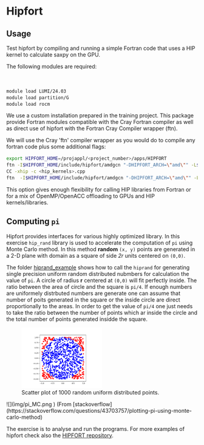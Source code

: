 # Hipfort

## Usage 

Test hipfort by compiling and running a simple Fortran code that uses a HIP kernel to calculate saxpy on the GPU.

The following modules are required:
```bash


module load LUMI/24.03
module load partition/G 
module load rocm
```
We use a custom installation  prepared in the training project. This package provide Fortran modules compatible with the Cray Fortran compiler as well as direct use of hipfort with the Fortran Cray Compiler wrapper (ftn). 

We will use the Cray 'ftn' compiler wrapper as you would do to compile any fortran code plus some additional flags:
```bash
export HIPFORT_HOME=/projappl/<project_number>/apps/HIPFORT
ftn -I$HIPFORT_HOME/include/hipfort/amdgcn "-DHIPFORT_ARCH=\"amd\"" -L$HIPFORT_HOME/lib -lhipfort-amdgcn $LIB_FLAGS -c <fortran_code>.f90 
CC -xhip -c <hip_kernels>.cpp
ftn  -I$HIPFORT_HOME/include/hipfort/amdgcn "-DHIPFORT_ARCH=\"amd\"" -L$HIPFORT_HOME/lib -lhipfort-amdgcn $LIB_FLAGS -o main <fortran_code>.o hip_kernels.o
```
This option gives enough flexibility for calling HIP libraries from Fortran or for a mix of OpenMP/OpenACC offloading to GPUs and HIP kernels/libraries.

## Computing `pi` 


Hipfort provides interfaces for various highly optimized library. In this exercise `hip_rand` library is used to accelerate the computation of `pi` using Monte Carlo method. In this method **random** `(x, y)` points are generated in a 2-D plane with domain as a square of side *2r* units centered on `(0,0)`. 

The folder  [hiprand_example](hiprand_example/) shows how to call the `hiprand` for generating single precision uniform random distributed nubmbers for calculation the value of `pi`. A circle of radius **r** centered at `(0,0)` will fit perfectly inside. The ratio between the area of circle and the square is `pi/4`. If enough numbers are uniformely distrbuted numbers are generate one can assume that number of poits generated in the square or the inside circle are direct proportionally to the areas. In order to get the value of `pi/4` one just needs to take the ratio between the number of points which ar inside the circle and the total number of points generated insidde the square.

<figure>
  <img src="img/pi_MC.png" width="50%" alt="Pi Monte Carlo">
  <figcaption>Scatter plot of 1000 random uniform distributed points. </figcaption>
</figure>
![](img/pi_MC.png )
(From [stackoverflow](https://stackoverflow.com/questions/43703757/plotting-pi-using-monte-carlo-method)

The exercise is to analyse and run the programs. For more examples of hipfort check also the [HIPFORT repository](https://github.com/ROCmSoftwarePlatform/hipfort/tree/develop/test).

